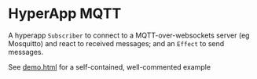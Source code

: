HyperApp MQTT
=============

A hyperapp `Subscriber` to connect to a MQTT-over-websockets server
(eg Mosquitto) and react to received messages; and an `Effect` to
send messages.

See [demo.html](demo.html) for a self-contained, well-commented example
